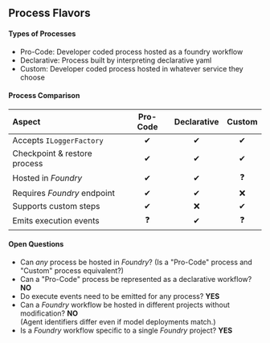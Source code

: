 ## Process Flavors

#### Types of Processes
- Pro-Code: Developer coded process hosted as a foundry workflow
- Declarative: Process built by interpreting declarative yaml
- Custom: Developer coded process hosted in whatever service they choose

#### Process Comparison
Aspect|Pro-Code|Declarative|Custom
:--|:--:|:--:|:--:
Accepts `ILoggerFactory`|✔|✔|✔
Checkpoint & restore process|✔|✔|✔
Hosted in _Foundry_ |✔|✔|❓
Requires _Foundry_ endpoint|✔|✔|❌
Supports custom steps|✔|❌|✔
Emits execution events|❓|✔|❓

#### Open Questions
- Can _any_ process be hosted in _Foundry_? 
  (Is a "Pro-Code" process and "Custom" process equivalent?)
- Can a "Pro-Code" process be represented as a declarative workflow?  **NO**
- Do execute events need to be emitted for any process?  **YES**
- Can a _Foundry_ workflow be hosted in different projects without modification? **NO**  
  (Agent identifiers differ even if model deployments match.)
- Is a _Foundry_ workflow specific to a single _Foundry_ project? **YES**
